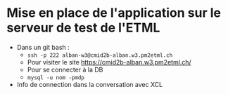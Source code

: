 # Mise en place de l'application sur le serveur de test de l'ETML

- Dans un git bash :
  - `ssh -p 222 alban-w3@cmid2b-alban.w3.pm2etml.ch`
  - Pour visiter le site https://cmid2b-alban.w3.pm2etml.ch/
  - Pour se connecter à la DB
  - `mysql -u nom -pmdp`
- Info de connection dans la conversation avec XCL
